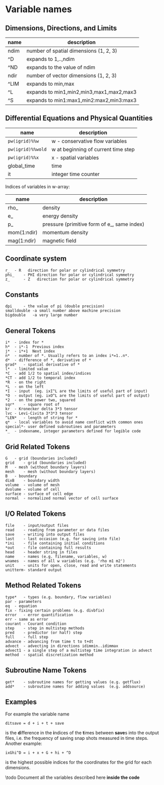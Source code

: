 # Variable names

## Dimensions, Directions, and Limits

name | description
---|---
ndim	| number of spatial dimensions (1, 2, 3)
^D	| expands to 1,..,ndim
^ND	| expands to the value of ndim
ndir	| number of vector dimensions (1, 2, 3)
^LIM	| expands to min,max
^L	| expands to min1,min2,min3,max1,max2,max3
^S	| expands to min1:max1,min2:max2,min3:max3

## Differential Equations and Physical Quantities

name | description
---|---
`pw(igrid)%%w`    |	w - conservative flow variables
`pw(igrid)%%wold` |	w at beginning of current time step
`pw(igrid)%%x`    |	x - spatial variables
global_time	| time
it | integer time counter

Indices of variables in w-array:

name | description
---|---
rho_	| density
e_ | energy density
p_ | pressure (primitive form of e_, same index)
mom(1:ndir) | momentum density
mag(1:ndir)	| magnetic field

## Coordinate system

    r_	- R   direction for polar or cylindrical symmetry
    phi_    - PHI direction for polar or cylindrical symmetry
    z_      - Z   direction for polar or cylindrical symmetry

## Constants

    dpi     - the value of pi (double precision)
    smalldouble -a small number above machine precision
    bigdouble   -a very large number

## General Tokens

    i*	- index for *
    h*	- i*-1  Previous index
    j*	- i*+1  Next index
    n*	- number of *. Usually refers to an index i*=1..n*.
    d*	- difference of *, derivative of *
    grad*   - spatial derivative of *
    l*	- limited value
    *C	- add 1/2 to spatial index/indices
    *CT	- add 1/2 to temporal index
    *R	- on the right
    *L	- on the left
    *I	- input  (eg. ixI^L are the limits of useful part of input)
    *O	- output (eg. ixO^L are the limits of useful part of output)
    *2	- on the power two, squared
    sqr*	- square root of
    kr	- Kronecker delta 3*3 tensor
    lvc	- Levi-Civita 3*3*3 tensor
    ^LEN*	- length of string for *
    q*	- local variables to avoid name conflict with common ones
    special*- user defined subroutines and parameters
    *_	- indexname, integer parameters defined for legible code

## Grid Related Tokens

    G	- grid (boundaries included)
    grid	- grid (boundaries included)
    M	- mesh (without boundary layers)
    mesh	- mesh (without boundary layers)
    B	- boundary
    dixB	- boundary width
    volume	- volume of mesh
    dvolume	- volume of cell
    surface	- surface of cell edge
    normal	- normalized normal vector of cell surface 

## I/O Related Tokens

    file	- input/output files
    read    - reading from parameter or data files
    save	- writing into output files
    last	- last occasion (e.g. for saving into file)
    *ini	- file containing initial conditions
    *out	- file containing full results
    head	- header string in files
    name	- names (e.g. filename, variables, w)
    wnames	- names of all w variables (e.g. 'rho m1 m2')
    unit	- units for open, close, read and write statements
    unitterm- standard output

## Method Related Tokens

    type*	- types (e.g. boundary, flow variables)
    par	- parameters
    eq	- equation
    fix	- fixing certain problems (e.g. divbfix)
    error	- error quantification
    err	- same as error
    courant	- Courant condition
    step	- step in multistep methods
    pred	- predictor (or half) step
    full	- full step
    advance - advancing from time t to t+dt
    advect  - advecting in directions idimmin..idimmax
    advect1 - a single step of a multistep time integration in advect
    method	- spatial discretization method

## Subroutine Name Tokens

    get*	- subroutine names for getting values (e.g. getflux)
    add*	- subroutine names for adding values  (e.g. addsource)

## Examples

For example the variable name

    ditsave = d + i + t + save

is the **d**ifference in the **i**ndices of the **t**imes between **save**s
into the output files, i.e. the frequency of saving snap shots measured in
time steps. Another example:

    ixGhi^D = i + x + G + hi + ^D

is the highest possible indices for the coordinates for the grid for each
dimensions.

\todo Document all the variables described here **inside the code**
